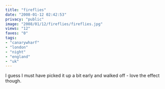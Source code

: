 ```yaml
---
title: "fireflies"
date: "2008-01-12 02:42:53"
privacy: "public"
image: "2008/01/12/fireflies/fireflies.jpg"
views: "12"
faves: "0"
tags:
- "canarywharf"
- "london"
- "night"
- "england"
- "uk"
---
```

I guess I must have picked it up a bit early and walked off - love the effect though.

